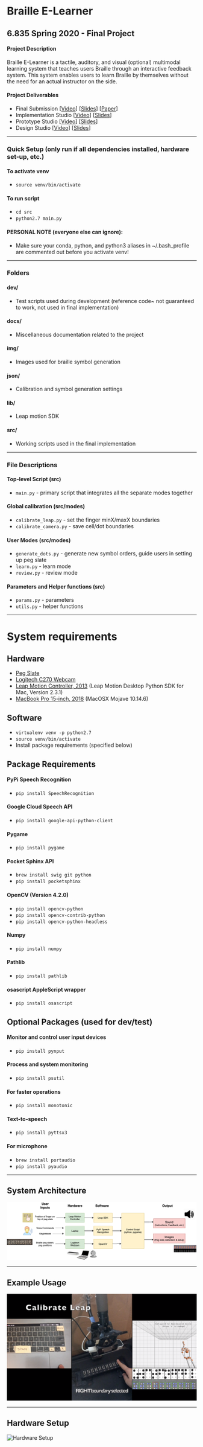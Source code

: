 # Braille E-Learner

## 6.835 Spring 2020 - Final Project

#### Project Description
Braille E-Learner is a tactile, auditory, and visual (optional) multimodal learning system that teaches users Braille through an interactive feedback system. This system enables users to learn Braille by themselves without the need for an actual instructor on the side.

#### Project Deliverables
- Final Submission [[Video](https://youtu.be/giAB9cWnbE4)] [[Slides](https://drive.google.com/open?id=1IzqvfLHKXQMqJVRoK4RHkVPUROoBIYn_3QGYzvxRu4Q)] [[Paper](https://docs.google.com/document/d/1BlizAmOquUHdDrOiF7t4cDnJ6tE9qRDb2JzIRpzzC-I/edit?usp=sharing)]
- Implementation Studio [[Video](https://youtu.be/EX9FyhGWBtQ)] [[Slides](https://drive.google.com/open?id=10L20eaSqH68sFVSpH1MuKFKV7kZv6fpRwQHiFs6iXlM)]
- Prototype Studio [[Video](https://youtu.be/Sj2WTw3c4sc)] [[Slides](https://drive.google.com/open?id=1GFmHU4PHQUvV5RwFjD5UO8hYAmBete4IV2XkY2GFOoQ)]
- Design Studio [[Video](https://youtu.be/wEaPDDkwDiw )] [[Slides](https://drive.google.com/open?id=1tEz1OheHGrnJrmK5jLfY6nWv8qXapQIAwwBbB38WqdY)]

-----------------------------

### Quick Setup (only run if all dependencies installed, hardware set-up, etc.)

#### To activate venv
- ```source venv/bin/activate```

#### To run script
- ```cd src```            
- ```python2.7 main.py```  

#### PERSONAL NOTE (everyone else can ignore):
- Make sure your conda, python, and python3 aliases in ~/.bash_profile are commented out before you activate venv!

-----------------------------

### Folders

#### dev/
- Test scripts used during development (reference code~ not guaranteed to work, not used in final implementation)

#### docs/
- Miscellaneous documentation related to the project

#### img/
- Images used for braille symbol generation

#### json/
- Calibration and symbol generation settings

#### lib/
- Leap motion SDK

#### src/
- Working scripts used in the final implementation

-----------------------------

### File Descriptions

#### Top-level Script (src)     
- ```main.py``` - primary script that integrates all the separate modes together

#### Global calibration (src/modes)    
- ```calibrate_leap.py``` - set the finger minX/maxX boundaries               
- ```calibrate_camera.py``` - save cell/dot boundaries

#### User Modes (src/modes)    
- ```generate_dots.py``` - generate new symbol orders, guide users in setting up peg slate          
- ```learn.py``` - learn mode         
- ```review.py``` - review mode

#### Parameters and Helper functions (src)            
- ```params.py``` - parameters                  
- ```utils.py``` - helper functions

---

# System requirements

## Hardware
- [Peg Slate](https://www.aph.org/product/peg-slate/)
- [Logitech C270 Webcam](https://www.amazon.com/gp/product/B004FHO5Y6)
- [Leap Motion Controller, 2013](https://www.ultraleap.com/product/leap-motion-controller/) (Leap Motion Desktop Python SDK for Mac, Version 2.3.1)
- [MacBook Pro 15-inch, 2018](https://www.apple.com/shop/refurbished/mac/2018-15-inch) (MacOSX Mojave 10.14.6)

## Software
- ```virtualenv venv -p python2.7```
- ```source venv/bin/activate```
- Install package requirements (specified below)

## Package Requirements

#### PyPi Speech Recognition                   
- ```pip install SpeechRecognition```                       

#### Google Cloud Speech API
- ```pip install google-api-python-client```

#### Pygame
- ```pip install pygame```

#### Pocket Sphinx API 
- ```brew install swig git python```                        
- ```pip install pocketsphinx```

#### OpenCV (Version 4.2.0)
- ```pip install opencv-python```                          
- ```pip install opencv-contrib-python```                   
- ```pip install opencv-python-headless```

#### Numpy
- ```pip install numpy``` 

#### Pathlib
- ```pip install pathlib```

#### osascript AppleScript wrapper
- ```pip install osascript```

## Optional Packages (used for dev/test)

#### Monitor and control user input devices
- ```pip install pynput```

#### Process and system monitoring
- ```pip install psutil```

#### For faster operations
- ```pip install monotonic```

#### Text-to-speech
- ```pip install pyttsx3```

#### For microphone
- ```brew install portaudio```                
- ```pip install pyaudio```

---

## System Architecture

![System Architecture](https://github.com/sabinach/braille-elearner/blob/master/docs/system_architecture.png)

---

## Example Usage

![Example Usage](https://github.com/sabinach/braille-elearner/blob/master/docs/cover_image.png)

---

## Hardware Setup

![Hardware Setup](https://github.com/sabinach/braille-elearner/blob/master/docs/hardware_setup.png)


